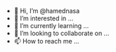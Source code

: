 - 👋 Hi, I’m @hamednasa
- 👀 I’m interested in ...
- 🌱 I’m currently learning ...
- 💞️ I’m looking to collaborate on ...
- 📫 How to reach me ...

<!---
hamednasa/hamednasa is a ✨ special ✨ repository because its `README.md` (this file) appears on your GitHub profile.
You can click the Preview link to take a look at your changes.
--->
